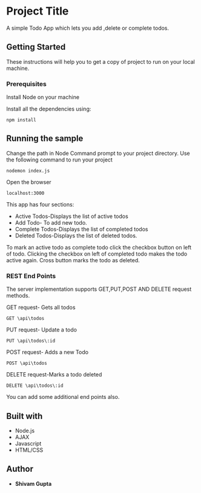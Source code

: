 # Project Title
A simple Todo App which lets you add ,delete or complete todos.

## Getting Started
These instructions will help you to get a copy of project to run on your local machine.

### Prerequisites
Install Node on your machine

Install all the dependencies using:
```
npm install
```

## Running the sample
Change the path in Node Command prompt to your project directory.
Use the following command to run your project
```
nodemon index.js
```
Open the browser
```
localhost:3000
```
This app has four sections:
* Active Todos-Displays the list of active todos
* Add Todo- To add new todo.
* Complete Todos-Displays the list of completed todos
* Deleted Todos-Displays the list of deleted todos.

To mark an active todo as complete todo click the checkbox button on left of todo.
Clicking the checkbox on left of completed todo makes the todo active again.
Cross button marks the todo as deleted.

### REST End Points
The server implementation supports GET,PUT,POST AND DELETE request methods.

GET request- Gets all todos
```
GET \api\todos
```
PUT request- Update a todo
```
PUT \api\todos\:id
```
POST request- Adds a new Todo
```
POST \api\todos
```
DELETE request-Marks a todo deleted
```
DELETE \api\todos\:id
```
You can add some additional end points also.

## Built with
* Node.js
* AJAX
* Javascript
* HTML/CSS

## Author
* **Shivam Gupta**
